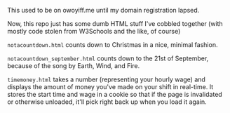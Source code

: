 This used to be on owoyiff.me until my domain registration lapsed.

Now, this repo just has some dumb HTML stuff I've cobbled together (with mostly code stolen from W3Schools and the like, of course)

`notacountdown.html` counts down to Christmas in a nice, minimal fashion.

`notacountdown_september.html` counts down to the 21st of September, because of the song by Earth, Wind, and Fire.

`timemoney.html` takes a number (representing your hourly wage) and displays the amount of money you've made on your shift in real-time. It stores the start time and wage in a cookie so that if the page is invalidated or otherwise unloaded, it'll pick right back up when you load it again.
